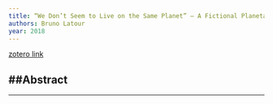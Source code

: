 ```yaml
---
title: “We Don’t Seem to Live on the Same Planet” – A Fictional Planetarium
authors: Bruno Latour
year: 2018
---
```


[zotero link]()

##Abstract
---


---
